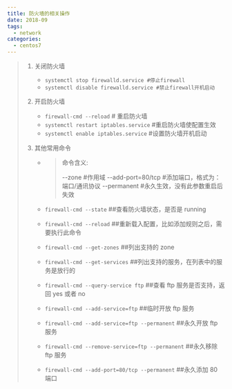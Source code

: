 ```yaml
---
title: 防火墙的相关操作
date: 2018-09
tags:
  - network
categories:
  - centos7
---
```


> 1. 关闭防火墙
>
>    - `systemctl stop firewalld.service #停止firewall`
>    - `systemctl disable firewalld.service #禁止firewall开机启动`
>
> 2. 开启防火墙
>
>    - `firewall-cmd --reload` # 重启防火墙
>    - `systemctl restart iptables.service` #重启防火墙使配置生效
>    - `systemctl enable iptables.service` #设置防火墙开机启动
>
> 3. 其他常用命令
>
>    - > 命令含义:
>      >
>      > --zone #作用域
>      > --add-port=80/tcp #添加端口，格式为：端口/通讯协议
>      > --permanent #永久生效，没有此参数重启后失效
>
>    - `firewall-cmd --state` ##查看防火墙状态，是否是 running
>    - `firewall-cmd --reload` ##重新载入配置，比如添加规则之后，需要执行此命令
>    - `firewall-cmd --get-zones` ##列出支持的 zone
>    - `firewall-cmd --get-services` ##列出支持的服务，在列表中的服务是放行的
>    - `firewall-cmd --query-service ftp` ##查看 ftp 服务是否支持，返回 yes 或者 no
>    - `firewall-cmd --add-service=ftp` ##临时开放 ftp 服务
>    - `firewall-cmd --add-service=ftp --permanent` ##永久开放 ftp 服务
>    - `firewall-cmd --remove-service=ftp --permanent` ##永久移除 ftp 服务
>    - `firewall-cmd --add-port=80/tcp --permanent` ##永久添加 80 端口
